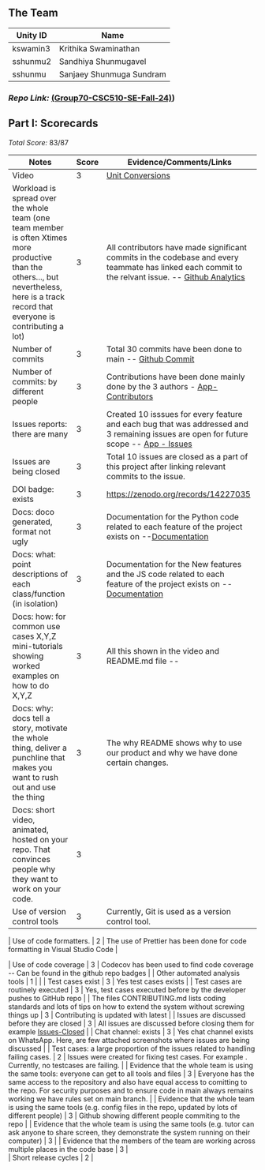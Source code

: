 ## The Team

| Unity ID | Name               |
| -------- | ------------------ |
| kswamin3  | Krithika Swaminathan      |
| sshunmu2  | Sandhiya Shunmugavel   |
| sshunmu  | Sanjaey Shunmuga Sundram     


### *Repo Link:* [(Group70-CSC510-SE-Fall-24)](https://github.com/SKS2024SE/Unit_Conversion_2024))

## Part I: Scorecards
*Total Score:* 83/87

| Notes                                                                                                                                                                                     | Score | Evidence/Comments/Links                                                                                                                                                                                                    |
| ----------------------------------------------------------------------------------------------------------------------------------------------------------------------------------------- | ----- | -------------------------------------------------------------------------------------------------------------------------------------------------------------------------------------------------------------------------- |
| Video                                                                                                                                                                                     | 3     | [Unit Conversions](https://youtu.be/8tz6wISzIgk)                                                                                                                                                                                                           |
| Workload is spread over the whole team (one team member is often Xtimes more productive than the others..., but nevertheless, here is a track record that everyone is contributing a lot) | 3     | All contributors have made significant commits in the codebase and every teammate has linked each commit to the relvant issue. -- [Github Analytics](https://github.com/SKS2024SE/Unit_Conversion_2024/pulse)
| Number of commits                                                                                                                                                                         | 3     | Total 30 commits have been done to main -- [Github Commit](https://github.com/SKS2024SE/Unit_Conversion_2024/graphs/commit-activity) |
| Number of commits: by different people                                                                                                                                                    | 3     | Contributions have been done mainly done by the 3 authors - [App-Contributors](https://github.com/SKS2024SE/Unit_Conversion_2024/graphs/contributors)                                                                                 |
| Issues reports: there are many                                                                                                                                                            | 3     | Created 10 isssues for every feature and each bug that was addressed and 3 remaining issues are open for future scope -- [App - Issues](https://github.com/SKS2024SE/Unit_Conversion_2024/issues)                                                                 |
| Issues are being closed                                                                                                                                                                   | 3     | Total 10 issues are closed as a part of this project after linking relevant commits to the issue.                           |
| DOI badge: exists                                                                                                                                                                         | 3     |  https://zenodo.org/records/14227035                                              |
| Docs: doco generated, format not ugly                                                                                                                                                     | 3     | Documentation for the Python code related to each feature of the project exists on --[Documentation](https://github.com/SKS2024SE/Unit_Conversion_2024/tree/master/Documentation)    |
| Docs: what: point descriptions of each class/function (in isolation)                                                                                                                      | 3     | Documentation for the New features and the JS code related to each feature of the project exists on -- [Documentation](https://github.com/SKS2024SE/Unit_Conversion_2024/tree/master/Documentation) |
| Docs: how: for common use cases X,Y,Z mini-tutorials showing worked examples on how to do X,Y,Z                                                                                           | 3     | All this shown in the video and README.md file --                                                                                                                                                                                                                            |
| Docs: why: docs tell a story, motivate the whole thing, deliver a punchline that makes you want to rush out and use the thing                                                             | 3     | The why README shows why to use our product and why we have done certain changes.                                                                                                                                                                                                                      |
| Docs: short video, animated, hosted on your repo. That convinces people why they want to work on your code.                                                                               | 3     |                                                                                                                                                                                                                      |
| Use of version control tools                                                                                                                                                              | 3     | Currently, Git is used as a version control tool.                                                                                                                                                                                          |

| Use of code formatters.                                                                                                                                                                   | 2     | The use of Prettier has been done for code formatting in Visual Studio Code          |

| Use of code coverage                                                                                                                                                                      | 3     | Codecov has been used to find code coverage -- Can be found in the github repo badges                                                                                                                                                                                 |
| Other automated analysis tools                                                                                                                                                            | 1     |                        |
| Test cases exist                                                                                                                                                                          | 3     | Yes test cases exists                                                                                                                                                                                                                |
| Test cases are routinely executed                                                                                                                                                         | 3     | Yes, test cases executed before by the developer pushes to GitHub repo                                                                                                                                                                                                                    |
| The files CONTRIBUTING.md lists coding standards and lots of tips on how to extend the system without screwing things up                                                                  | 3     | Contributing is updated with latest                                                    |
| Issues are discussed before they are closed                                                                                                                                               | 3     | All issues are discussed before closing them for example [Issues-Closed](https://github.com/SKS2024SE/Unit_Conversion_2024/issues?q=is%3Aissue+is%3Aclosed)                                                                      |
| Chat channel: exists                                                                                                                                                                      | 3     | Yes chat channel exists on WhatsApp. Here, are few attached screenshots where issues are being discussed     |
| Test cases: a large proportion of the issues related to handling failing cases.                                                                                                           | 2     | Issues were created for fixing test cases. For example . Currently, no testcases are failing.                                                                                                                                                                                                                        |
| Evidence that the whole team is using the same tools: everyone can get to all tools and files                                                                                             | 3     | Everyone has the same access to the repository and also have equal access to comitting to the repo. For security purposes and to ensure code in main always remains working we have rules set on main branch.                                                                                                                                                                                            |
| Evidence that the whole team is using the same tools (e.g. config files in the repo, updated by lots of different people)                                                                 | 3     | Github showing different people commiting to the repo                                                                                                                                                                                                                          |
| Evidence that the whole team is using the same tools (e.g. tutor can ask anyone to share screen, they demonstrate the system running on their computer)                                   | 3     |
| Evidence that the members of the team are working across multiple places in the code base                                                                                                 | 3     |                                                                                                                                                                                      
| Short release cycles                                                                                                                                                                      | 2     |                                     
